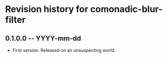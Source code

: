 # Revision history for comonadic-blur-filter

## 0.1.0.0 -- YYYY-mm-dd

* First version. Released on an unsuspecting world.
